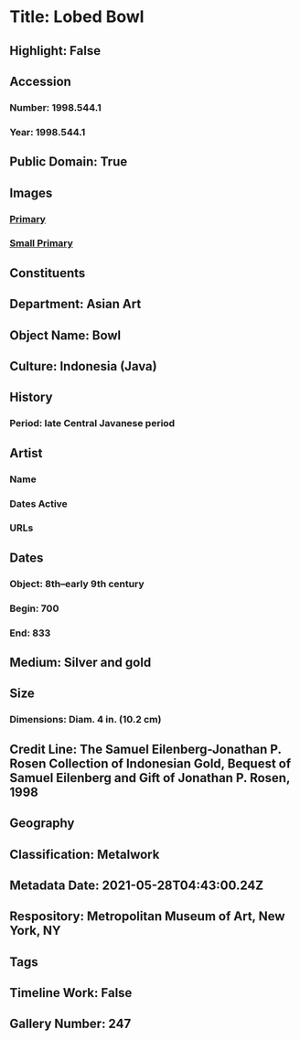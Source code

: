 # Title: Lobed Bowl
## Highlight: False
## Accession
### Number: 1998.544.1
### Year: 1998.544.1
## Public Domain: True
## Images
### [Primary](https://images.metmuseum.org/CRDImages/as/original/1998_544_1.jpg)
### [Small Primary](https://images.metmuseum.org/CRDImages/as/web-large/1998_544_1.jpg)
## Constituents
## Department: Asian Art
## Object Name: Bowl
## Culture: Indonesia (Java)
## History
### Period: late Central Javanese period
## Artist
### Name
### Dates Active
### URLs
## Dates
### Object: 8th–early 9th century
### Begin: 700
### End: 833
## Medium: Silver and gold
## Size
### Dimensions: Diam. 4 in. (10.2 cm)
## Credit Line: The Samuel Eilenberg-Jonathan P. Rosen Collection of Indonesian Gold, Bequest of Samuel Eilenberg and Gift of Jonathan P. Rosen, 1998
## Geography
## Classification: Metalwork
## Metadata Date: 2021-05-28T04:43:00.24Z
## Respository: Metropolitan Museum of Art, New York, NY
## Tags
## Timeline Work: False
## Gallery Number: 247